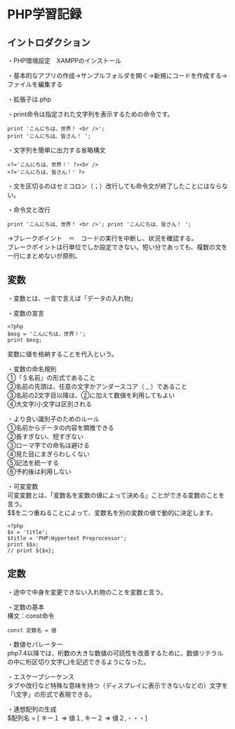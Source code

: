 # PHP学習記録

## イントロダクション

・PHP環境設定　XAMPPのインストール

・基本的なアプリの作成→サンプルフォルダを開く→新規にコードを作成する→ファイルを編集する

・拡張子は.php  

・print命令は指定された文字列を表示するための命令です。

    print 'こんにちは、世界！ <br />';
    print 'こんにちは、皆さん！ ';

・文字列を簡単に出力する省略構文

    <?='こんにちは、世界！' ?><br />
    <?='こんにちは、皆さん！' ?>

・文を区切るのはセミコロン（；）改行しても命令文が終了したことにはならない。

・命令文と改行

    print 'こんにちは、世界！ <br />'; print 'こんにちは、皆さん！ ';
→ブレークポイント　＝　コードの実行を中断し、状況を確認する。  
ブレークポイントは行単位でしか設定できない。短い分であっても、複数の文を一行にまとめないが原則。

## 変数

・変数とは、一言で言えば「データの入れ物」

・変数の宣言

    <?php
    $msg = 'こんにちは、世界！';
    print $msg;
変数に値を格納することを代入という。

・変数の命名規則  
①「＄名前」の形式であること  
②名前の先頭は、任意の文字かアンダースコア（ _ ）であること  
③名前の2文字目以降は、②に加えて数値を利用してもよい  
④大文字/小文字は区別される

・より良い識別子のためのルール  
①名前からデータの内容を類推できる  
②長すぎない、短すぎない  
③ローマ字での命名は避ける  
④見た目にまぎらわしくない  
⑤記法を統一する  
⑥予約後は利用しない

・可変変数  
可変変数とは、「変数名を変数の値によって決める」ことができる変数のことを言う。  
$$を二つ重ねることによって、変数名を別の変数の値で動的に決定します。

    <?php
    $x = 'title';
    $title = 'PHP:Hypertext Preprocessor';
    print $$x;
    // print ${$x};

## 定数

・途中で中身を変更できない入れ物のことを変数と言う。

・定数の基本  
構文：const命令

    const 定数名 = 値

・数値セパレーター  
php7.4以降では、桁数の大きな数値の可読性を改善するために、数値リテラルの中に桁区切り文字(_)を記述できるようになった。

・エスケープシーケンス  
タブや改行など特殊な意味を持つ（ディスプレイに表示できないなどの）文字を「\文字」の形式で表現できる。

・連想配列の生成  
$配列名 = [ キー１ => 値１, キー２ => 値２,・・・]
